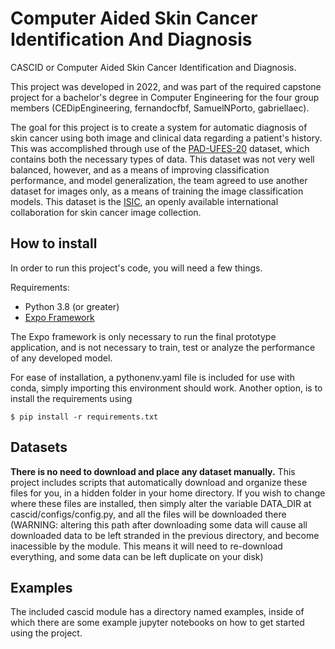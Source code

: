 # Computer Aided Skin Cancer Identification And Diagnosis
CASCID or Computer Aided Skin Cancer Identification and Diagnosis.

This project was developed in 2022, and was part of the required capstone project for a bachelor's degree in Computer Engineering for the four group members (CEDipEngineering, fernandocfbf, SamuelNPorto, gabriellaec).

The goal for this project is to create a system for automatic diagnosis of skin cancer using both image and clinical data regarding a patient's history. This was accomplished through use of the [PAD-UFES-20](https://data.mendeley.com/datasets/zr7vgbcyr2/1) dataset, which contains both the necessary types of data. This dataset was not very well balanced, however, and as a means of improving classification performance, and model generalization, the team agreed to use another dataset for images only, as a means of training the image classification models. This dataset is the [ISIC](https://www.isic-archive.com/#!/topWithHeader/wideContentTop/main), an openly available international collaboration for skin cancer image collection.

## How to install

In order to run this project's code, you will need a few things.

Requirements:
- Python 3.8 (or greater) 
- [Expo Framework](https://docs.expo.dev/get-started/installation/)

The Expo framework is only necessary to run the final prototype application, and is not necessary to train, test or analyze the performance of any developed model.

For ease of installation, a pythonenv.yaml file is included for use with conda, simply importing this environment should work. Another option, is to install the requirements using

    $ pip install -r requirements.txt

## Datasets

**There is no need to download and place any dataset manually.** This project includes scripts that automatically download and organize these files for you, in a hidden folder in your home directory. If you wish to change where these files are installed, then simply alter the variable DATA_DIR at cascid/configs/config.py, and all the files will be downloaded there (WARNING: altering this path after downloading some data will cause all downloaded data to be left stranded in the previous directory, and become inacessible by the module. This means it will need to re-download everything, and some data can be left duplicate on your disk)

## Examples

The included cascid module has a directory named examples, inside of which there are some example jupyter notebooks on how to get started using the project.